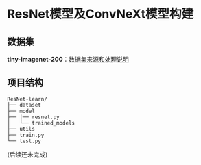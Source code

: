 # ResNet模型及ConvNeXt模型构建

## 数据集

**tiny-imagenet-200**：[数据集来源和处理说明](https://www.cnblogs.com/liuyangcode/p/14689893.html)

## 项目结构

```text
ResNet-learn/
├── dataset
├── model
├── |── resnet.py
│   └── trained_models
├── utils
├── train.py
└── test.py
```

(后续还未完成)

